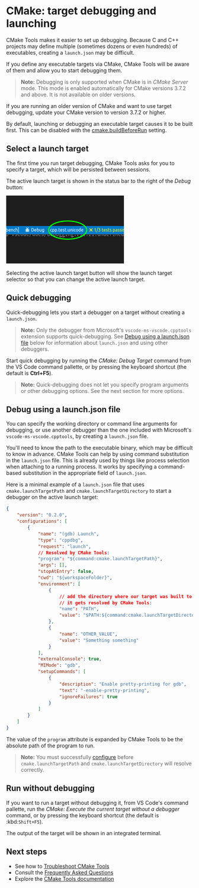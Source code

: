 # CMake: target debugging and launching

CMake Tools makes it easier to set up debugging. Because C and C++ projects may define multiple (sometimes dozens or even hundreds) of executables, creating a `launch.json` may be difficult.

If you define any executable targets via CMake, CMake Tools will be aware of them and allow you to start debugging them.

> **Note:**
> Debugging is only supported when CMake is in  _CMake Server_ mode. This mode is enabled automatically for CMake versions 3.7.2 and above. It is not available on older versions.

If you are running an older version of CMake and want to use target debugging, update your CMake version to version 3.7.2 or higher.

By default, launching or debugging an executable target causes it to be built first. This can be disabled with the [cmake.buildBeforeRun](cmake-settings.md) setting.

## Select a launch target

The first time you run target debugging, CMake Tools asks for you to specify a target, which will be persisted between sessions.

The active launch target is shown in the status bar to the right of the *Debug* button:

![Image of launch target to the right of the debug button](images/launch_target.png)

Selecting the active launch target button will show the launch target selector so that you can change the active launch target.

## Quick debugging

Quick-debugging lets you start a debugger on a target without creating a `launch.json`.

> **Note:**
> Only the debugger from Microsoft's `vscode-ms-vscode.cpptools` extension supports quick-debugging. See [Debug using a launch.json file](#debug-using-a-launchjson-file) below for information about `launch.json` and using other debuggers.

Start quick debugging by running the  *CMake: Debug Target* command from the VS Code command pallette, or by pressing the keyboard shortcut (the default is **Ctrl+F5**).

> **Note:**
> Quick-debugging does not let you specify program arguments or other debugging options. See the next section for more options.

## Debug using a launch.json file

You can specify the working directory or command line arguments for debugging, or use another debugger than the one included with Microsoft's `vscode-ms-vscode.cpptools`, by creating a `launch.json` file.

You'll need to know the path to the executable binary, which may be difficult to know in advance. CMake Tools can help by using command substitution in the `launch.json` file. This is already used by things like process selection when attaching to a running process. It works by specifying a command-based substitution in the appropriate field of `launch.json`.

Here is a minimal example of a `launch.json` file that uses `cmake.launchTargetPath` and `cmake.launchTargetDirectory` to start a debugger on the active launch target:

```json
{
    "version": "0.2.0",
    "configurations": [
        {
            "name": "(gdb) Launch",
            "type": "cppdbg",
            "request": "launch",
            // Resolved by CMake Tools:
            "program": "${command:cmake.launchTargetPath}",
            "args": [],
            "stopAtEntry": false,
            "cwd": "${workspaceFolder}",
            "environment": [
                {
                    // add the directory where our target was built to the PATHs
                    // it gets resolved by CMake Tools:
                    "name": "PATH",
                    "value": "$PATH:${command:cmake.launchTargetDirectory}"
                },
                {
                    "name": "OTHER_VALUE",
                    "value": "Something something"
                }
            ],
            "externalConsole": true,
            "MIMode": "gdb",
            "setupCommands": [
                {
                    "description": "Enable pretty-printing for gdb",
                    "text": "-enable-pretty-printing",
                    "ignoreFailures": true
                }
            ]
        }
    ]
}
```

The value of the `program` attribute is expanded by CMake Tools to be the absolute path of the program to run.

> **Note:**
> You must successfully [configure](configuring.html#configuring) before `cmake.launchTargetPath` and `cmake.launchTargetDirectory` will resolve correctly.

## Run without debugging

If you want to run a target without debugging it, from VS Code's command pallette, run the *CMake: Execute the current target without a debugger* command, or by pressing the keyboard shortcut (the default is :kbd:`Shift+F5`).

The output of the target will be shown in an integrated terminal.

## Next steps

- See how to [Troubleshoot CMake Tools](troubleshoot.md)
- Consult the [Frequently Asked Questions](faq.md)
- Explore the [CMake Tools documentation](README.md)